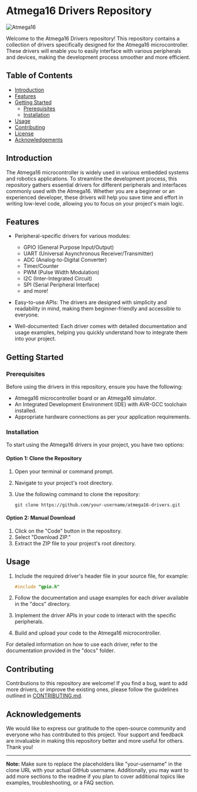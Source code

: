 # Atmega16 Drivers Repository

![Atmega16](https://img.shields.io/badge/Microcontroller-Atmega16-blue)

Welcome to the Atmega16 Drivers repository! This repository contains a collection of drivers specifically designed for the Atmega16 microcontroller. These drivers will enable you to easily interface with various peripherals and devices, making the development process smoother and more efficient.

## Table of Contents

- [Introduction](#introduction)
- [Features](#features)
- [Getting Started](#getting-started)
  - [Prerequisites](#prerequisites)
  - [Installation](#installation)
- [Usage](#usage)
- [Contributing](#contributing)
- [License](#license)
- [Acknowledgements](#acknowledgements)

## Introduction

The Atmega16 microcontroller is widely used in various embedded systems and robotics applications. To streamline the development process, this repository gathers essential drivers for different peripherals and interfaces commonly used with the Atmega16. Whether you are a beginner or an experienced developer, these drivers will help you save time and effort in writing low-level code, allowing you to focus on your project's main logic.

## Features

- Peripheral-specific drivers for various modules:
  - GPIO (General Purpose Input/Output)
  - UART (Universal Asynchronous Receiver/Transmitter)
  - ADC (Analog-to-Digital Converter)
  - Timer/Counter
  - PWM (Pulse Width Modulation)
  - I2C (Inter-Integrated Circuit)
  - SPI (Serial Peripheral Interface)
  - and more!

- Easy-to-use APIs: The drivers are designed with simplicity and readability in mind, making them beginner-friendly and accessible to everyone.

- Well-documented: Each driver comes with detailed documentation and usage examples, helping you quickly understand how to integrate them into your project.

## Getting Started

### Prerequisites

Before using the drivers in this repository, ensure you have the following:

- Atmega16 microcontroller board or an Atmega16 simulator.
- An Integrated Development Environment (IDE) with AVR-GCC toolchain installed.
- Appropriate hardware connections as per your application requirements.

### Installation

To start using the Atmega16 drivers in your project, you have two options:

#### Option 1: Clone the Repository

1. Open your terminal or command prompt.
2. Navigate to your project's root directory.
3. Use the following command to clone the repository:

   ```
   git clone https://github.com/your-username/atmega16-drivers.git
   ```

#### Option 2: Manual Download

1. Click on the "Code" button in the repository.
2. Select "Download ZIP."
3. Extract the ZIP file to your project's root directory.

## Usage

1. Include the required driver's header file in your source file, for example:

   ```c
   #include "gpio.h"
   ```

2. Follow the documentation and usage examples for each driver available in the "docs" directory.

3. Implement the driver APIs in your code to interact with the specific peripherals.

4. Build and upload your code to the Atmega16 microcontroller.

For detailed information on how to use each driver, refer to the documentation provided in the "docs" folder.

## Contributing

Contributions to this repository are welcome! If you find a bug, want to add more drivers, or improve the existing ones, please follow the guidelines outlined in [CONTRIBUTING.md](CONTRIBUTING.md).


## Acknowledgements

We would like to express our gratitude to the open-source community and everyone who has contributed to this project. Your support and feedback are invaluable in making this repository better and more useful for others. Thank you!

---

**Note:** Make sure to replace the placeholders like "your-username" in the clone URL with your actual GitHub username. Additionally, you may want to add more sections to the readme if you plan to cover additional topics like examples, troubleshooting, or a FAQ section.
